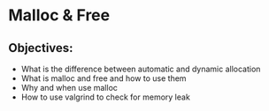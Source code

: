 # Malloc & Free

## Objectives:

- What is the difference between automatic and dynamic allocation
- What is malloc and free and how to use them
- Why and when use malloc
- How to use valgrind to check for memory leak